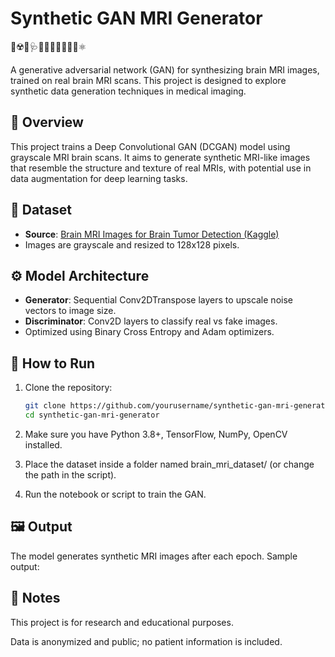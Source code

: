 # Synthetic GAN MRI Generator
🧬☢️💉🩺🧪🔬🧫🩻🧑‍⚕️🏥⚛️

A generative adversarial network (GAN) for synthesizing brain MRI images, trained on real brain MRI scans. This project is designed to explore synthetic data generation techniques in medical imaging.

## 🧠 Overview

This project trains a Deep Convolutional GAN (DCGAN) model using grayscale MRI brain scans. It aims to generate synthetic MRI-like images that resemble the structure and texture of real MRIs, with potential use in data augmentation for deep learning tasks.

## 📂 Dataset

- **Source**: [Brain MRI Images for Brain Tumor Detection (Kaggle)](https://www.kaggle.com/datasets/navoneel/brain-mri-images-for-brain-tumor-detection)
- Images are grayscale and resized to 128x128 pixels.

## ⚙️ Model Architecture

- **Generator**: Sequential Conv2DTranspose layers to upscale noise vectors to image size.
- **Discriminator**: Conv2D layers to classify real vs fake images.
- Optimized using Binary Cross Entropy and Adam optimizers.

## 🚀 How to Run

1. Clone the repository:
   ```bash
   git clone https://github.com/yourusername/synthetic-gan-mri-generator.git
   cd synthetic-gan-mri-generator
2. Make sure you have Python 3.8+, TensorFlow, NumPy, OpenCV installed.

3. Place the dataset inside a folder named brain_mri_dataset/ (or change the path in the script).

4. Run the notebook or script to train the GAN.

## 🖼️ Output
The model generates synthetic MRI images after each epoch.
Sample output:


## 📌 Notes

This project is for research and educational purposes.

Data is anonymized and public; no patient information is included.
